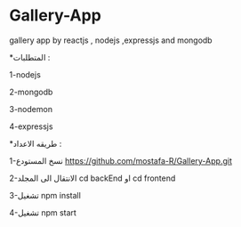 # Gallery-App
gallery app by reactjs , nodejs ,expressjs and mongodb  

*المتطلبات : 

1-nodejs 

2-mongodb

3-nodemon

4-expressjs



*طريقه الاعداد :

1-نسخ المستودع https://github.com/mostafa-R/Gallery-App.git

2-الانتقال الى المجلد cd backEnd او cd frontend

3-تشغيل npm install

4-تشغيل npm start
